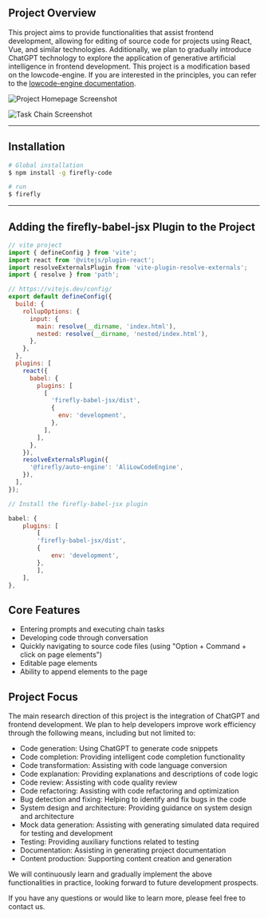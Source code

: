 ## Project Overview
This project aims to provide functionalities that assist frontend development, allowing for editing of source code for projects using React, Vue, and similar technologies. Additionally, we plan to gradually introduce ChatGPT technology to explore the application of generative artificial intelligence in frontend development. This project is a modification based on the lowcode-engine. If you are interested in the principles, you can refer to the [lowcode-engine documentation](https://github.com/alibaba/lowcode-engine).

![Project Homepage Screenshot](https://raw.githubusercontent.com/sparrow-js/firefly/main/docs/12345.png)

![Task Chain Screenshot](https://raw.githubusercontent.com/sparrow-js/firefly/main/docs/56789.png)

---

## Installation

```bash
# Global installation
$ npm install -g firefly-code

# run
$ firefly
```

---

## Adding the firefly-babel-jsx Plugin to the Project
```js
// vite project
import { defineConfig } from 'vite';
import react from '@vitejs/plugin-react';
import resolveExternalsPlugin from 'vite-plugin-resolve-externals';
import { resolve } from 'path';

// https://vitejs.dev/config/
export default defineConfig({
  build: {
    rollupOptions: {
      input: {
        main: resolve(__dirname, 'index.html'),
        nested: resolve(__dirname, 'nested/index.html'),
      },
    },
  },
  plugins: [
    react({
      babel: {
        plugins: [
          [
            'firefly-babel-jsx/dist',
            {
              env: 'development',
            },
          ],
        ],
      },
    }),
    resolveExternalsPlugin({
      '@firefly/auto-engine': 'AliLowCodeEngine',
    }),
  ],
});

// Install the firefly-babel-jsx plugin

babel: {
    plugins: [
        [
        'firefly-babel-jsx/dist',
        {
            env: 'development',
        },
        ],
    ],
},

```

## Core Features
- Entering prompts and executing chain tasks
- Developing code through conversation
- Quickly navigating to source code files (using "Option + Command + click on page elements")
- Editable page elements
- Ability to append elements to the page

## Project Focus
The main research direction of this project is the integration of ChatGPT and frontend development. We plan to help developers improve work efficiency through the following means, including but not limited to:
- Code generation: Using ChatGPT to generate code snippets
- Code completion: Providing intelligent code completion functionality
- Code transformation: Assisting with code language conversion
- Code explanation: Providing explanations and descriptions of code logic
- Code review: Assisting with code quality review
- Code refactoring: Assisting with code refactoring and optimization
- Bug detection and fixing: Helping to identify and fix bugs in the code
- System design and architecture: Providing guidance on system design and architecture
- Mock data generation: Assisting with generating simulated data required for testing and development
- Testing: Providing auxiliary functions related to testing
- Documentation: Assisting in generating project documentation
- Content production: Supporting content creation and generation

We will continuously learn and gradually implement the above functionalities in practice, looking forward to future development prospects.

If you have any questions or would like to learn more, please feel free to contact us.